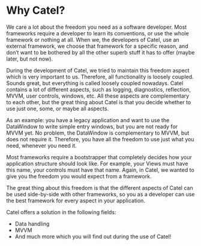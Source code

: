 # Why Catel?

We care a lot about the freedom you need as a software developer. Most frameworks require a developer to learn its conventions, or use the whole framework or nothing at all. When we, the developers of Catel, use an external framework, we choose that framework for a specific reason, and don’t want to be bothered by all the other superb stuff it has to offer (maybe later, but not now).

During the development of Catel, we tried to maintain this freedom aspect which is very important to us. Therefore, all functionality is loosely coupled. Sounds great, but everything is called loosely coupled nowadays. Catel contains a lot of different aspects, such as logging, diagnostics, reflection, MVVM, user controls, windows, etc. All these aspects are complementary to each other, but the great thing about Catel is that you decide whether to use just one, some, or maybe all aspects.

As an example: you have a legacy application and want to use the DataWindow to write simple entry windows, but you are not ready for MVVM yet. No problem, the DataWindow is complementary to MVVM, but does not require it. Therefore, you have all the freedom to use just what you need, whenever you need it.

Most frameworks require a bootstrapper that completely decides how your application structure should look like. For example, your Views must have this name, your controls must have that name. Again, in Catel, we wanted to give you the freedom you would expect from a framework.

The great thing about this freedom is that the different aspects of Catel can be used side-by-side with other frameworks, so you as a developer can use the best framework for every aspect in your application.

Catel offers a solution in the following fields:

- Data handling
- MVVM
- And much more which you will find out during the use of Catel!

